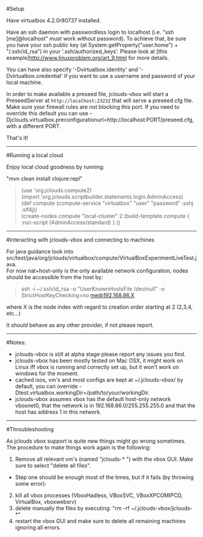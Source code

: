 
#Setup

Have virtualbox 4.2.0r80737 installed. 

Have an ssh daemon with passwordless login to localhost (i.e. "ssh [me]@localhost" must work without password).
To achieve that, be sure you have your ssh public key (at System.getProperty("user.home") + "/.ssh/id_rsa") in your '.ssh/authorized_keys'.
Please look at [this example]http://www.linuxproblem.org/art_9.html for more details.

You can have also specify '-Dvirtualbox.identity' and '-Dvirtualbox.credential' if you want to use a username and password of your local machine.

In order to make available a preseed file, jclouds-vbox will start a PreseedServer at `http://localhost:23232` that will serve a preseed.cfg file.
Make sure your firewall rules are not blocking this port.
If you need to override this default you can use -Djclouds.virtualbox.preconfigurationurl=http://localhost:PORT/preseed.cfg, with a different PORT.

That's it!

--------------

#Running a local cloud

Enjoy local cloud goodness by running:

"mvn clean install clojure:repl"

> (use 'org.jclouds.compute2)  
> (import 'org.jclouds.scriptbuilder.statements.login.AdminAccess)  
> (def compute (compute-service "virtualbox" "user" "password" :sshj :slf4j))  
> (create-nodes compute "local-cluster" 2 (build-template compute { :run-script (AdminAccess/standard) } ))  

--------------

#Interacting with jclouds-vbox and connecting to machines

For java guidance look into src/test/java/org/jclouds/virtualbox/compute/VirtualBoxExperimentLiveTest.java.  
For now nat+host-only is the only available network configuration, nodes should be accessible from the host by:

> ssh -i ~/.ssh/id_rsa -o "UserKnownHostsFile /dev/null" -o StrictHostKeyChecking=no me@192.168.86.X  

where X is the node index with regard to creation order starting at 2 (2,3,4, etc...)

It *should* behave as any other provider, if not please report.

--------------

#Notes:

- jclouds-vbox is still at alpha stage please report any issues you find.  
- jclouds-vbox has been mostly tested on Mac OSX, it might work on Linux iff vbox is running and correctly set up, but it won't work on windows for the moment.  
- cached isos, vm's and most configs are kept at ~/.jclouds-vbox/ by default, you can override -Dtest.virtualbox.workingDir=/path/to/your/workingDir.
- jclouds-vbox assumes vbox has the default host-only network vboxnet0, that the network is in 192.168.86.0/255.255.255.0 and that the host has address 1 in this network.

--------------

#Throubleshooting

As jclouds vbox support is quite new things might go wrong sometimes. The procedure to make things work again is the following:

1. Remove all relevant vm's (named "jclouds-* ") with the vbox GUI. Make sure to select "delete all files".  
- Step one should be enough most of the times, but if it fails (by throwing some error):  
2. kill all vbox processes (VboxHadless, VBoxSVC, VBoxXPCOMIPCD, VirtualBox, vboxwebsrv)  
3. delete manually the files by executing: "rm -rf ~/.jclouds-vbox/jclouds-*"  
4. restart the vbox GUI and make sure to delete all remaining machines ignoring all errors.  
        